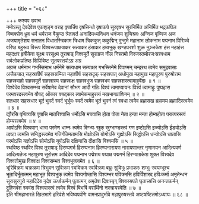 +++
title = "०६८"

+++
कश्यप उवाच  
नमोऽस्तु देवदेवेश एकशृङ्ग वराह वृषार्चिष वृषसिन्धो वृषाकपे सुरवृषभ सुरनिर्मित अनिर्मित भद्रकपिल विष्वक्सेन ध्रुव धर्म धर्मराज वैकुण्ठ त्रेतावर्त अनादिमध्यनिधन धनंजय शुचिश्रवः अग्निज वृष्णिज अज अजयामृतेशय सनातन विधातस्त्रिकाम त्रिधाम त्रिककुत् ककुद्मिन् दुन्दुभे महानाभ लोकनाभ पद्मनाभ विरिञ्चे वरिष्ठ बहुरूप विरूप विश्वरूपाक्षयाक्षर सत्याक्षर हंसाक्षर हव्यभुक् खण्डपरशो शुक्र मुञ्जकेश हंस महाहंस महदक्षर हृषीकेश सूक्ष्म परसूक्ष्म तुराषाड् विश्वमूर्ते सुराग्रज नील निस्तमो विरजस्तमोरजःसत्त्वधाम सर्वलोकप्रतिष्ठ शिपिविष्ट सुतपस्तपोऽग्र अग्र  
अग्रज धर्मनाभ गभस्तिनाभ धर्मनेमे सत्यधाम सत्याक्षर गभस्तिनेमे विपाप्मन् चन्द्ररथ त्वमेव समुद्रवासाः अजैकपात् सहस्रशीर्षं सहस्रसम्मित महाशीर्ष सहस्रदृक् सहस्रपात् अधोमुख महामुख महापुरुष पुरुषोत्तम सहस्रबाहो सहस्रमूर्ते सहस्रास्य सहस्राक्ष सहस्रभुज सहस्रभव सहस्रशस्त्वामाहुर्वेदाः ॥ १ ॥  
विश्वेदेव विश्वसम्भव सर्वेषामेव देवानां सौभग आदौ गतिः विश्वं त्वमाप्यायनः विश्वं त्वामाहुः पुष्पहास परमवरदस्त्वमेव वौषट् ओंकार वषट्कार त्वामेकमाहुरग्र्यं मखभागप्राशिनम् ॥ २ ॥  
शतधार सहस्रधार भूर्द भुवर्द स्वर्द भूर्भुवः स्वर्द त्वमेव भूतं भुवनं त्वं स्वधा त्वमेव ब्रह्मसख ब्रह्ममय ब्रह्मादिस्त्वमेव ॥ ३ ॥  
द्यौरसि पृथिव्यसि पूषासि मातरिश्वासि धर्मोऽसि मघवासि होता पोता नेता हन्ता मन्ता होम्यहोता परात्परस्त्वं होम्यस्त्वमेव ॥ ४ ॥  
आपोऽसि विश्ववाग् धात्रा परमेण धाम्नः त्वमेव दिग्भ्यः स्रुक् स्रुग्भाण्डस्त्वं गण इष्टोऽसि इज्योऽसि ईड्योऽसि त्वष्टा त्वमसि समिद्धस्त्वमेव गतिर्गतिमतामसि मोक्षोऽसि योगोऽसि गुह्योऽसि सिद्धोऽसि धन्योऽसि धातासि परमोऽसि यज्ञोऽसि सोमोऽसि यूपोऽसि दक्षिणासि दीक्षासि विश्वमसि ॥ ५ ॥  
स्थविष्ठ स्थविर विश्व तुराषाड् हिरण्यगर्भ हिरण्यनाभ हिरण्यनारायण नारायणान्तर नृणामयन आदित्यवर्ण आदित्यतेजः महापुरुष सुरोत्तम आदिदेव पद्मनाभ पद्मेशय पद्माक्ष पद्मगर्भ हिरण्याग्रकेश शुक्ल विश्वदेव विश्वतोमुख विश्वाक्ष विश्वसम्भव विश्वभुक्त्वमेव ॥ ६ ॥  
भूरिविक्रम चक्रक्रम त्रिभुवन सुविक्रम स्वविक्रम स्वर्विक्रम बभ्रुः सुविभुः प्रभाकरः शम्भुः स्वयम्भूश्च भूतादिर्भूतात्मन् महाभूत विश्वभुक् त्वमेव विश्वगोप्तासि विश्वम्भर पवित्रमसि हविर्विंशारद हविःकर्मा अमृतेन्धन सुरासुरगुरो महादिदेव नृदेव ऊर्ध्वकर्मन् पूतात्मन् अमृतेश दिवःस्पृग् विश्वस्यपते घृताच्यसि अनन्तकर्मन् द्रुहिणवंश स्ववंश विश्वपास्त्वं त्वमेव विश्वं बिभषिं वरार्थिनो नस्त्रायस्वेति ॥ ७ ॥  
इति श्रीमहाभारते खिलभागे हरिवंशे भविष्यपर्वणि वामनप्रादुर्भावे महापुरुषस्तवे अष्टषष्टितमोऽध्यायः ॥ ६८ ॥